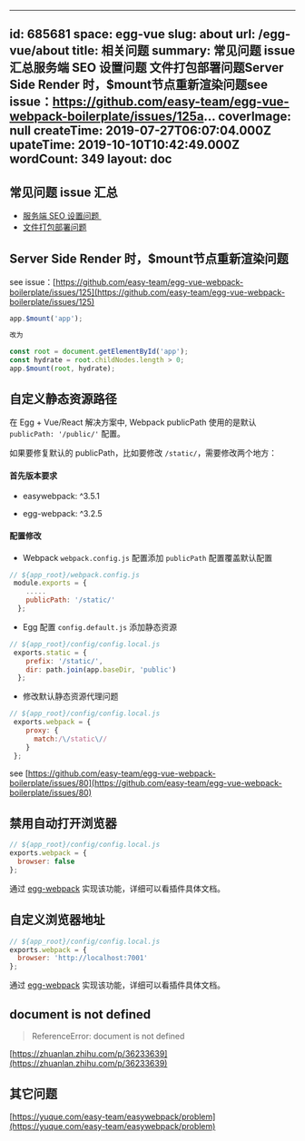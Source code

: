 
---
id: 685681
space: egg-vue
slug: about
url: /egg-vue/about
title: 相关问题
summary: 常见问题 issue 汇总服务端 SEO 设置问题 文件打包部署问题Server Side Render 时，$mount节点重新渲染问题see issue：https://github.com/easy-team/egg-vue-webpack-boilerplate/issues/125a...
coverImage: null
createTime: 2019-07-27T06:07:04.000Z 
upateTime: 2019-10-10T10:42:49.000Z
wordCount: 349
layout: doc
---

## 常见问题 issue 汇总

- [服务端 SEO 设置问题 ](https://github.com/easy-team/egg-vue-webpack-boilerplate/issues/120)
- [文件打包部署问题](https://github.com/easy-team/egg-vue-webpack-boilerplate/issues/122)

## 

## Server Side Render 时，$mount节点重新渲染问题

see issue：[https://github.com/easy-team/egg-vue-webpack-boilerplate/issues/125](https://github.com/easy-team/egg-vue-webpack-boilerplate/issues/125)

```javascript
app.$mount('app');

改为

const root = document.getElementById('app');
const hydrate = root.childNodes.length > 0;
app.$mount(root, hydrate);
```



## 自定义静态资源路径

在 Egg + Vue/React 解决方案中, Webpack publicPath 使用的是默认 `publicPath: '/public/'` 配置。

如果要修复默认的 publicPath，比如要修改 `/static/`，需要修改两个地方：


#### 首先版本要求

- easywebpack: ^3.5.1

- egg-webpack: ^3.2.5



#### 配置修改

- Webpack `webpack.config.js` 配置添加 `publicPath` 配置覆盖默认配置


```javascript
// ${app_root}/webpack.config.js
 module.exports = {
    .....
    publicPath: '/static/' 
  };
```

- Egg 配置 `config.default.js` 添加静态资源


```javascript
// ${app_root}/config/config.local.js
 exports.static = {
    prefix: '/static/',
    dir: path.join(app.baseDir, 'public')
  };
```

- 修改默认静态资源代理问题


```javascript
// ${app_root}/config/config.local.js
 exports.webpack = {
    proxy: {
      match:/\/static\//
    }
 };
```

see [https://github.com/easy-team/egg-vue-webpack-boilerplate/issues/80](https://github.com/easy-team/egg-vue-webpack-boilerplate/issues/80)


## 禁用自动打开浏览器

```javascript
// ${app_root}/config/config.local.js
exports.webpack = {
  browser: false
};
```

通过 [egg-webpack](https://github.com/hubcarl/egg-webpack) 实现该功能，详细可以看插件具体文档。



## 自定义浏览器地址

```javascript
// ${app_root}/config/config.local.js
exports.webpack = {
  browser: 'http://localhost:7001'
};
```

通过 [egg-webpack](https://github.com/hubcarl/egg-webpack) 实现该功能，详细可以看插件具体文档。



## document is not defined

> ReferenceError: document is not defined


[https://zhuanlan.zhihu.com/p/36233639](https://zhuanlan.zhihu.com/p/36233639)


## 其它问题

[https://yuque.com/easy-team/easywebpack/problem](https://yuque.com/easy-team/easywebpack/problem)


  